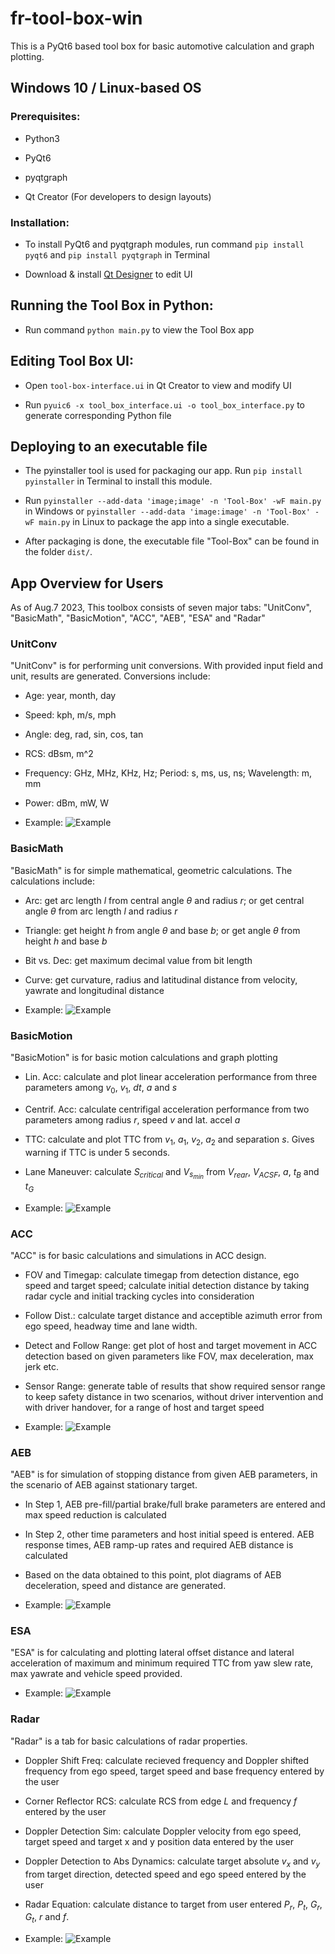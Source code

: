 # fr-tool-box-win

This is a PyQt6 based tool box for basic automotive calculation and graph plotting. 

## Windows 10 / Linux-based OS

### Prerequisites:

* Python3

* PyQt6

* pyqtgraph

* Qt Creator (For developers to design layouts)

### Installation:

* To install PyQt6 and pyqtgraph modules, run command `pip install pyqt6` and `pip install pyqtgraph` in Terminal

* Download & install [Qt Designer](https://www.qt.io/download) to edit UI

## Running the Tool Box in Python:

* Run command `python main.py` to view the Tool Box app

## Editing Tool Box UI:

* Open `tool-box-interface.ui` in Qt Creator to view and modify UI

* Run `pyuic6 -x tool_box_interface.ui -o tool_box_interface.py` to generate corresponding Python file

## Deploying to an executable file

* The pyinstaller tool is used for packaging our app. Run `pip install pyinstaller` in Terminal to install this module.

* Run `pyinstaller --add-data 'image;image' -n 'Tool-Box' -wF main.py` in Windows
  or `pyinstaller --add-data 'image:image' -n 'Tool-Box' -wF main.py` in Linux to package the app into a single executable.

* After packaging is done, the executable file "Tool-Box" can be found in the folder `dist/`.

## App Overview for Users

As of Aug.7 2023, This toolbox consists of seven major tabs: "UnitConv", "BasicMath", "BasicMotion", "ACC", "AEB", "ESA" and "Radar"

### UnitConv

"UnitConv" is for performing unit conversions. With provided input field and unit, results are generated. Conversions include:

* Age: year, month, day

* Speed: kph, m/s, mph

* Angle: deg, rad, sin, cos, tan

* RCS: dBsm, m^2

* Frequency: GHz, MHz, KHz, Hz; Period: s, ms, us, ns; Wavelength: m, mm

* Power: dBm, mW, W

* Example: ![Example](appView/freq.png)

### BasicMath

"BasicMath" is for simple mathematical, geometric calculations. The calculations include: 

* Arc: get arc length $l$ from central angle $\theta$ and radius $r$; or get central angle $\theta$ from arc length $l$ and radius $r$

* Triangle: get height $h$ from angle $\theta$ and base $b$; or get angle $\theta$ from height $h$ and base $b$

* Bit vs. Dec: get maximum decimal value from bit length

* Curve: get curvature, radius and latitudinal distance from velocity, yawrate and longitudinal distance

* Example: ![Example](appView/curve.png)

### BasicMotion

"BasicMotion" is for basic motion calculations and graph plotting

* Lin. Acc: calculate and plot linear acceleration performance from three parameters among $v_0$, $v_1$, $dt$, $a$ and $s$

* Centrif. Acc: calculate centrifigal acceleration performance from two parameters among radius $r$, speed $v$ and lat. accel $a$

* TTC: calculate and plot TTC from $v_1$, $a_1$, $v_2$, $a_2$ and separation $s$. Gives warning if TTC is under 5 seconds. 

* Lane Maneuver: calculate $S_{critical}$ and $V_{s_{min}}$ from $V_{rear}$, $V_{ACSF}$, $a$, $t_B$ and $t_G$

* Example: ![Example](appView/ttc.png)

### ACC

"ACC"  is for basic calculations and simulations in ACC design.

* FOV and Timegap: calculate timegap from detection distance, ego speed and target speed; calculate initial detection distance by taking radar cycle and initial tracking cycles into consideration

* Follow Dist.: calculate target distance and acceptible azimuth error from ego speed, headway time and lane width. 

* Detect and Follow Range: get plot of host and target movement in ACC detection based on given parameters like FOV, max deceleration, max jerk etc.

* Sensor Range: generate table of results that show required sensor range to keep safety distance in two scenarios, without driver intervention and with driver handover, for a range of host and target speed

* Example: ![Example](appView/range.png)
  
  

### AEB

"AEB" is for simulation of stopping distance from given AEB parameters, in the scenario of AEB against stationary target.

* In Step 1, AEB pre-fill/partial brake/full brake parameters are entered and max speed reduction is calculated

* In Step 2, other time parameters and host initial speed is entered. AEB response times, AEB ramp-up rates and required AEB distance is calculated

* Based on the data obtained to this point, plot diagrams of AEB deceleration, speed and distance are generated.

* Example: ![Example](appView/step1.png)

### ESA

"ESA" is for calculating and plotting lateral offset distance and lateral acceleration of maximum and minimum required TTC from yaw slew rate, max yawrate and vehicle speed provided.

* Example: ![Example](appView/ESA.png)

### Radar

"Radar" is a tab for basic calculations of radar properties.

* Doppler Shift Freq: calculate recieved frequency and Doppler shifted frequency from ego speed, target speed and base frequency entered by the user

* Corner Reflector RCS: calculate RCS from edge $L$ and frequency $f$ entered by the user

* Doppler Detection Sim: calculate Doppler velocity from ego speed, target speed and target x and y position data entered by the user

* Doppler Detection to Abs Dynamics: calculate target absolute $v_x$ and $v_y$ from target direction, detected speed and ego speed entered by the user

* Radar Equation: calculate distance to target from user entered $P_r$, $P_t$, $G_r$, $G_t$, $r$ and $f$.

* Example: ![Example](appView/doppler.png)
